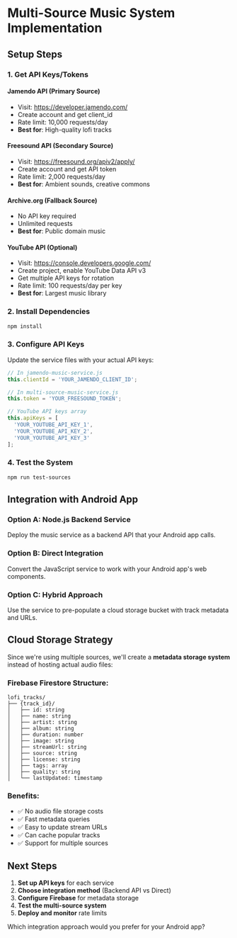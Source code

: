 # Multi-Source Music System Implementation

## Setup Steps

### 1. Get API Keys/Tokens

#### Jamendo API (Primary Source)
- Visit: https://developer.jamendo.com/
- Create account and get client_id
- Rate limit: 10,000 requests/day
- **Best for**: High-quality lofi tracks

#### Freesound API (Secondary Source)
- Visit: https://freesound.org/apiv2/apply/
- Create account and get API token
- Rate limit: 2,000 requests/day
- **Best for**: Ambient sounds, creative commons

#### Archive.org (Fallback Source)
- No API key required
- Unlimited requests
- **Best for**: Public domain music

#### YouTube API (Optional)
- Visit: https://console.developers.google.com/
- Create project, enable YouTube Data API v3
- Get multiple API keys for rotation
- Rate limit: 100 requests/day per key
- **Best for**: Largest music library

### 2. Install Dependencies

```bash
npm install
```

### 3. Configure API Keys

Update the service files with your actual API keys:

```javascript
// In jamendo-music-service.js
this.clientId = 'YOUR_JAMENDO_CLIENT_ID';

// In multi-source-music-service.js
this.token = 'YOUR_FREESOUND_TOKEN';

// YouTube API keys array
this.apiKeys = [
  'YOUR_YOUTUBE_API_KEY_1',
  'YOUR_YOUTUBE_API_KEY_2',
  'YOUR_YOUTUBE_API_KEY_3'
];
```

### 4. Test the System

```bash
npm run test-sources
```

## Integration with Android App

### Option A: Node.js Backend Service
Deploy the music service as a backend API that your Android app calls.

### Option B: Direct Integration
Convert the JavaScript service to work with your Android app's web components.

### Option C: Hybrid Approach
Use the service to pre-populate a cloud storage bucket with track metadata and URLs.

## Cloud Storage Strategy

Since we're using multiple sources, we'll create a **metadata storage system** instead of hosting actual audio files:

### Firebase Firestore Structure:
```
lofi_tracks/
├── {track_id}/
│   ├── id: string
│   ├── name: string
│   ├── artist: string
│   ├── album: string
│   ├── duration: number
│   ├── image: string
│   ├── streamUrl: string
│   ├── source: string
│   ├── license: string
│   ├── tags: array
│   ├── quality: string
│   └── lastUpdated: timestamp
```

### Benefits:
- ✅ No audio file storage costs
- ✅ Fast metadata queries
- ✅ Easy to update stream URLs
- ✅ Can cache popular tracks
- ✅ Support for multiple sources

## Next Steps

1. **Set up API keys** for each service
2. **Choose integration method** (Backend API vs Direct)
3. **Configure Firebase** for metadata storage
4. **Test the multi-source system**
5. **Deploy and monitor** rate limits

Which integration approach would you prefer for your Android app?
